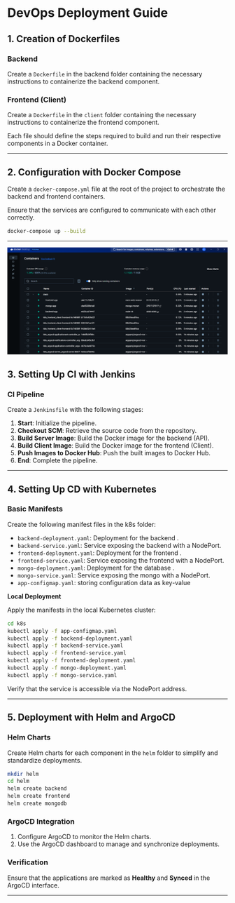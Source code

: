 # DevOps Deployment Guide

## **1. Creation of Dockerfiles**

### Backend 

Create a `Dockerfile` in the backend folder containing the necessary instructions to containerize the backend component.

### **Frontend (Client)**

Create a `Dockerfile` in the `client` folder containing the necessary instructions to containerize the frontend component.

Each file should define the steps required to build and run their respective components in a Docker container.

---

## **2. Configuration with Docker Compose**

Create a `docker-compose.yml` file at the root of the project to orchestrate the backend and frontend containers.

Ensure that the services are configured to communicate with each other correctly.

```bash
docker-compose up --build
```

---

![Backend Dockerfile](images/1.png)

## **3. Setting Up CI with Jenkins**

### **CI Pipeline**

Create a `Jenkinsfile` with the following stages:

1. **Start**: Initialize the pipeline.
2. **Checkout SCM**: Retrieve the source code from the repository.
3. **Build Server Image**: Build the Docker image for the backend (API).
4. **Build Client Image**: Build the Docker image for the frontend (Client).
5. **Push Images to Docker Hub**: Push the built images to Docker Hub.
6. **End**: Complete the pipeline.

---

## **4. Setting Up CD with Kubernetes**

### **Basic Manifests**

Create the following manifest files in the k8s folder:

- `backend-deployment.yaml`: Deployment for the backend .
- `backend-service.yaml`: Service exposing the backend with a NodePort.
- `frontend-deployment.yaml`: Deployment for the frontend .
- `frontend-service.yaml`: Service exposing the frontend with a NodePort.
- `mongo-deployment.yaml`: Deployment for the database .
- `mongo-service.yaml`: Service exposing the mongo with a NodePort.
- `app-configmap.yaml`: storing configuration data as key-value

**Local Deployment**

Apply the manifests in the local Kubernetes cluster:

```bash
cd k8s
kubectl apply -f app-configmap.yaml
kubectl apply -f backend-deployment.yaml
kubectl apply -f backend-service.yaml
kubectl apply -f frontend-service.yaml
kubectl apply -f frontend-deployment.yaml
kubectl apply -f mongo-deployment.yaml
kubectl apply -f mongo-service.yaml
```

Verify that the service is accessible via the NodePort address.

---

## **5. Deployment with Helm and ArgoCD**

### **Helm Charts**

Create Helm charts for each component in the `helm` folder to simplify and standardize deployments.

```bash
mkdir helm
cd helm
helm create backend
helm create frontend
helm create mongodb
```

### **ArgoCD Integration**

1. Configure ArgoCD to monitor the Helm charts.
2. Use the ArgoCD dashboard to manage and synchronize deployments.

### **Verification**

Ensure that the applications are marked as **Healthy** and **Synced** in the ArgoCD interface.

---

